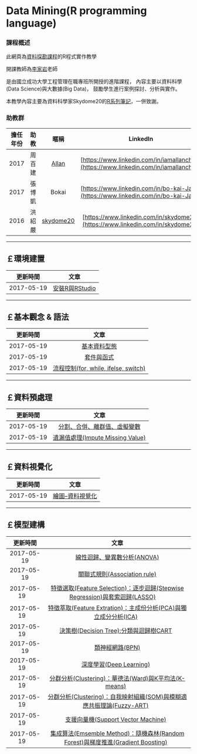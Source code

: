 
# Data Mining(R programming language)

### **課程概述**

此網頁為[資料探勘課程](http://course-query.acad.ncku.edu.tw/crm/course_map/course.php?dept=N0&cono=N061700)的R程式實作教學   
     
開課教師為[李家岩](http://polab.imis.ncku.edu.tw/Bio.html)老師   

是由國立成功大學工程管理在職專班所開授的進階課程，
內容主要以資料科學(Data Science)與大數據(Big Data)，
鼓勵學生進行案例探討、分析與實作。

本教學內容主要為資料科學家Skydome20的[R系列筆記](http://rpubs.com/skydome20/Table)，一併致謝。


### **助教群**    
 
[1]: http://rpubs.com/skydome20/Table
[2]: http://rpubs.com/allan811118/R_programming_00


| 擔任年份   |  助教        |    暱稱         |                      LinkedIn                                                            |
|:---------: | :-----------:|:-----------:    |:---------------------------------------------------------------------------------------: |
| 2017       | 周百建       | [Allan][2]      | [https://www.linkedin.com/in/iamallanchou](https://www.linkedin.com/in/iamallanchou)     | 
| 2017       | 張博凱       | Bokai           | [https://www.linkedin.com/in/bo-kai-Jang](https://www.linkedin.com/in/bo-kai-Jang)       |
| 2016       | 洪紹嚴       | [skydome20][1]  | [https://www.linkedin.com/in/skydome20](https://www.linkedin.com/in/skydome20)           | 




--------------------------------------------------------------------------------------------------------------------------------
  
## **￡環境建置**    
   
|  更新時間       |                      文章                                                                               |
|  :-----------:  | :-----------------------------------------------------------------------------------------------------: |
|  2017-05-19     | [安裝R與RStudio](https://rpubs.com/skydome20/R1-R_and_RStudio)   | 


    
--------------------------------------------------------------------------------------------------------------------------------



## **￡基本觀念 & 語法**   

|  更新時間       |                      文章                                                                                             |
| :-----------:   |:-----------------------------------------------------------------------------------------------------:                |
|  2017-05-19     | [基本資料型態](https://rpubs.com/skydome20/R-Note2-dataType)                       | 
|  2017-05-19     | [套件與函式](https://rpubs.com/skydome20/R-Note3-function_and_package)                             | 
|  2017-05-19     | [流程控制(for, while, ifelse, switch)](http://rpubs.com/skydome20/R-Note11-Control_Flow)       | 



--------------------------------------------------------------------------------------------------------------------------------


   
## **￡資料預處理**   
   
|  更新時間       |                      文章                                                                                                                        |
| :-----------: | :-----------------------------------------------------------------------------------------------------:                                            |
|  2017-05-19     | [分割、合併、離群值、虛擬變數](https://po-lab.github.io/Data-Mining/Source-File/分割、合併、離群值、虛擬變數/分割、合併、離群值、虛擬變數.html)  | 
|  2017-05-19     | [遺漏值處理(Impute Missing Value)](http://www.rpubs.com/skydome20/R-Note10-Missing_Value)                                  | 

--------------------------------------------------------------------------------------------------------------------------------   


   
## **￡資料視覺化**  

|  更新時間       |                      文章                                                                                      |
|  :-----------: | :-----------------------------------------------------------------------------------------------------:         |
|  2017-05-19     | [繪圖–資料視覺化](http://rpubs.com/skydome20/R-Note4-Plotting_System)       |


--------------------------------------------------------------------------------------------------------------------------------


   
## **￡模型建構**  
   
   

|  更新時間       |                      文章                                                                                                       |
| :-----------:  | :-----------------------------------------------------------------------------------------------------:                          |
|  2017-05-19     | [線性迴歸、變異數分析(ANOVA)](http://rpubs.com/skydome20/R-Note5-First_Practice) | 
|  2017-05-19     | [關聯式規則(Association rule)](http://www.rpubs.com/skydome20/R-Note6-Apriori-DecisionTree)         | 
|  2017-05-19     | [特徵選取(Feature Selection)：逐步迴歸(Stepwise Regression)與套索迴歸(LASSO)]()        | 
|  2017-05-19     | [特徵萃取(Feature Extration)：主成份分析(PCA)與獨立成分分析(ICA)](http://rpubs.com/skydome20/R-Note7-PCA)   | 
|  2017-05-19     | [決策樹(Decision Tree):分類與迴歸樹CART](http://www.rpubs.com/skydome20/R-Note6-Apriori-DecisionTree)   | 
|  2017-05-19     | [類神經網路(BPN)](http://rpubs.com/skydome20/R-Note8-ANN)  | 
|  2017-05-19     | [深度學習(Deep Learning)](http://rpubs.com/skydome20/R-Note12-DigitRecognizer-Kaggle)    | 
|  2017-05-19     | [分群分析(Clustering)：華德法(Ward)與K平均法(K-means)](http://www.rpubs.com/skydome20/R-Note9-Clustering)   | 
|  2017-05-19     | [分群分析(Clustering)：自我映射組織(SOM)與模糊適應共振理論(Fuzzy-ART)]()   | 
|  2017-05-19     | [支援向量機(Support Vector Machine)](http://rpubs.com/skydome20/R-Note14-SVM-SVR)   |
|  2017-05-19     | [集成算法(Emsemble Method)：隨機森林(Random Forest)與梯度推進(Gradient Boosting)]()   |



